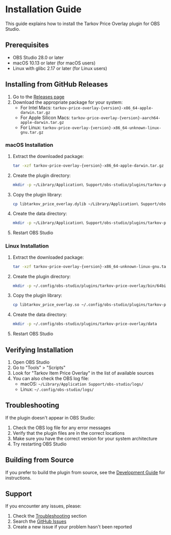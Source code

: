 # Installation Guide

This guide explains how to install the Tarkov Price Overlay plugin for OBS Studio.

## Prerequisites

- OBS Studio 28.0 or later
- macOS 10.13 or later (for macOS users)
- Linux with glibc 2.17 or later (for Linux users)

## Installing from GitHub Releases

1. Go to the [Releases page](https://github.com/dallasgutauckis/tarkov-market-obs-plugin/releases)
2. Download the appropriate package for your system:
   - For Intel Macs: `tarkov-price-overlay-{version}-x86_64-apple-darwin.tar.gz`
   - For Apple Silicon Macs: `tarkov-price-overlay-{version}-aarch64-apple-darwin.tar.gz`
   - For Linux: `tarkov-price-overlay-{version}-x86_64-unknown-linux-gnu.tar.gz`

### macOS Installation

1. Extract the downloaded package:
   ```bash
   tar -xzf tarkov-price-overlay-{version}-x86_64-apple-darwin.tar.gz
   ```

2. Create the plugin directory:
   ```bash
   mkdir -p ~/Library/Application\ Support/obs-studio/plugins/tarkov-price-overlay/bin
   ```

3. Copy the plugin library:
   ```bash
   cp libtarkov_price_overlay.dylib ~/Library/Application\ Support/obs-studio/plugins/tarkov-price-overlay/bin/
   ```

4. Create the data directory:
   ```bash
   mkdir -p ~/Library/Application\ Support/obs-studio/plugins/tarkov-price-overlay/data
   ```

5. Restart OBS Studio

### Linux Installation

1. Extract the downloaded package:
   ```bash
   tar -xzf tarkov-price-overlay-{version}-x86_64-unknown-linux-gnu.tar.gz
   ```

2. Create the plugin directory:
   ```bash
   mkdir -p ~/.config/obs-studio/plugins/tarkov-price-overlay/bin/64bit
   ```

3. Copy the plugin library:
   ```bash
   cp libtarkov_price_overlay.so ~/.config/obs-studio/plugins/tarkov-price-overlay/bin/64bit/
   ```

4. Create the data directory:
   ```bash
   mkdir -p ~/.config/obs-studio/plugins/tarkov-price-overlay/data
   ```

5. Restart OBS Studio

## Verifying Installation

1. Open OBS Studio
2. Go to "Tools" > "Scripts"
3. Look for "Tarkov Item Price Overlay" in the list of available sources
4. You can also check the OBS log file:
   - macOS: `~/Library/Application Support/obs-studio/logs/`
   - Linux: `~/.config/obs-studio/logs/`

## Troubleshooting

If the plugin doesn't appear in OBS Studio:

1. Check the OBS log file for any error messages
2. Verify that the plugin files are in the correct locations
3. Make sure you have the correct version for your system architecture
4. Try restarting OBS Studio

## Building from Source

If you prefer to build the plugin from source, see the [Development Guide](DEVELOPMENT.md) for instructions.

## Support

If you encounter any issues, please:
1. Check the [Troubleshooting](#troubleshooting) section
2. Search the [GitHub Issues](https://github.com/dallasgutauckis/tarkov-market-obs-plugin/issues)
3. Create a new issue if your problem hasn't been reported 